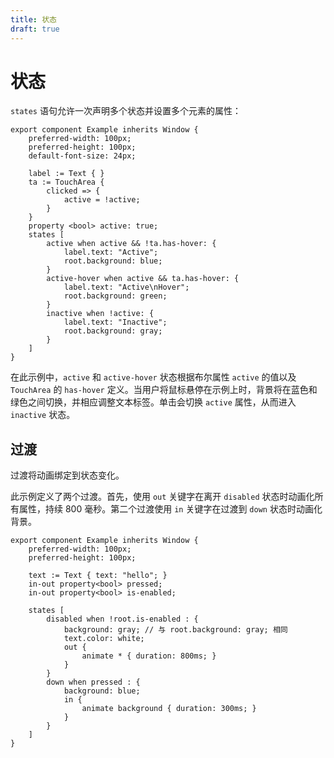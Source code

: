 ```yaml
---
title: 状态
draft: true
---
```

# 状态

`states` 语句允许一次声明多个状态并设置多个元素的属性：

```slint
export component Example inherits Window {
    preferred-width: 100px;
    preferred-height: 100px;
    default-font-size: 24px;

    label := Text { }
    ta := TouchArea {
        clicked => {
            active = !active;
        }
    }
    property <bool> active: true;
    states [
        active when active && !ta.has-hover: {
            label.text: "Active";
            root.background: blue;
        }
        active-hover when active && ta.has-hover: {
            label.text: "Active\nHover";
            root.background: green;
        }
        inactive when !active: {
            label.text: "Inactive";
            root.background: gray;
        }
    ]
}
```

在此示例中，`active` 和 `active-hover` 状态根据布尔属性 `active` 的值以及 `TouchArea` 的 `has-hover` 定义。当用户将鼠标悬停在示例上时，背景将在蓝色和绿色之间切换，并相应调整文本标签。单击会切换 `active` 属性，从而进入 `inactive` 状态。

## 过渡

过渡将动画绑定到状态变化。

此示例定义了两个过渡。首先，使用 `out` 关键字在离开 `disabled` 状态时动画化所有属性，持续 800 毫秒。第二个过渡使用 `in` 关键字在过渡到 `down` 状态时动画化背景。

```slint
export component Example inherits Window {
    preferred-width: 100px;
    preferred-height: 100px;

    text := Text { text: "hello"; }
    in-out property<bool> pressed;
    in-out property<bool> is-enabled;

    states [
        disabled when !root.is-enabled : {
            background: gray; // 与 root.background: gray; 相同
            text.color: white;
            out {
                animate * { duration: 800ms; }
            }
        }
        down when pressed : {
            background: blue;
            in {
                animate background { duration: 300ms; }
            }
        }
    ]
}
```